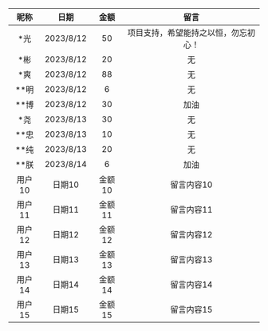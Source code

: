 |   昵称   |   日期   |   金额   |      留言      |
|:--------:|:--------:|:--------:|:--------------:|
|  *光   |  2023/8/12   |  50   |    项目支持，希望能持之以恒，勿忘初心！   |
|  *彬   |  2023/8/12   |  20   |    无   |
|  *爽   |  2023/8/12   |  88   |    无   |
|  **明   |  2023/8/12   |  6   |    无   |
|  **博   |  2023/8/12   |  30   |    加油   |
|  *尧   |  2023/8/13   |  30   |    无   |
|  **忠   |  2023/8/13   |  10   |    无   |
|  **纯   |  2023/8/13   |  20   |    无   |
|  **朕   |  2023/8/14   |  6   |    加油   |
|  用户10  |  日期10  |  金额10  |   留言内容10   |
|  用户11  |  日期11  |  金额11  |   留言内容11   |
|  用户12  |  日期12  |  金额12  |   留言内容12   |
|  用户13  |  日期13  |  金额13  |   留言内容13   |
|  用户14  |  日期14  |  金额14  |   留言内容14   |
|  用户15  |  日期15  |  金额15  |   留言内容15   |
